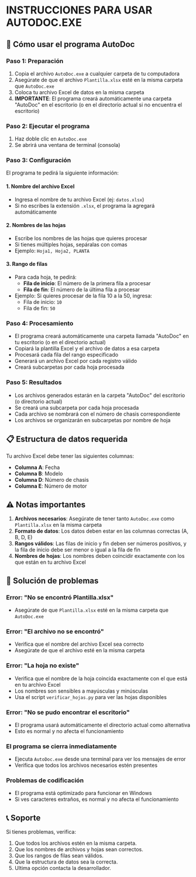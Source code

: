 # INSTRUCCIONES PARA USAR AUTODOC.EXE

## 🚀 Cómo usar el programa AutoDoc

### Paso 1: Preparación
1. Copia el archivo `AutoDoc.exe` a cualquier carpeta de tu computadora
2. Asegúrate de que el archivo `Plantilla.xlsx` esté en la misma carpeta que `AutoDoc.exe`
3. Coloca tu archivo Excel de datos en la misma carpeta
4. **IMPORTANTE**: El programa creará automáticamente una carpeta "AutoDoc" en el escritorio (o en el directorio actual si no encuentra el escritorio)

### Paso 2: Ejecutar el programa
1. Haz doble clic en `AutoDoc.exe`
2. Se abrirá una ventana de terminal (consola)

### Paso 3: Configuración
El programa te pedirá la siguiente información:

#### 1. Nombre del archivo Excel
- Ingresa el nombre de tu archivo Excel (ej: `datos.xlsx`)
- Si no escribes la extensión `.xlsx`, el programa la agregará automáticamente

#### 2. Nombres de las hojas
- Escribe los nombres de las hojas que quieres procesar
- Si tienes múltiples hojas, sepáralas con comas
- Ejemplo: `Hoja1, Hoja2, PLANTA`

#### 3. Rango de filas
- Para cada hoja, te pedirá:
  - **Fila de inicio**: El número de la primera fila a procesar
  - **Fila de fin**: El número de la última fila a procesar
- Ejemplo: Si quieres procesar de la fila 10 a la 50, ingresa:
  - Fila de inicio: `10`
  - Fila de fin: `50`

### Paso 4: Procesamiento
- El programa creará automáticamente una carpeta llamada "AutoDoc" en tu escritorio (o en el directorio actual)
- Copiará la plantilla Excel y el archivo de datos a esa carpeta
- Procesará cada fila del rango especificado
- Generará un archivo Excel por cada registro válido
- Creará subcarpetas por cada hoja procesada

### Paso 5: Resultados
- Los archivos generados estarán en la carpeta "AutoDoc" del escritorio (o directorio actual)
- Se creará una subcarpeta por cada hoja procesada
- Cada archivo se nombrará con el número de chasis correspondiente
- Los archivos se organizarán en subcarpetas por nombre de hoja

## 📋 Estructura de datos requerida

Tu archivo Excel debe tener las siguientes columnas:
- **Columna A**: Fecha
- **Columna B**: Modelo
- **Columna D**: Número de chasis
- **Columna E**: Número de motor

## ⚠️ Notas importantes

1. **Archivos necesarios**: Asegúrate de tener tanto `AutoDoc.exe` como `Plantilla.xlsx` en la misma carpeta
2. **Formato de datos**: Los datos deben estar en las columnas correctas (A, B, D, E)
3. **Rangos válidos**: Las filas de inicio y fin deben ser números positivos, y la fila de inicio debe ser menor o igual a la fila de fin
4. **Nombres de hojas**: Los nombres deben coincidir exactamente con los que están en tu archivo Excel

## 🔧 Solución de problemas

### Error: "No se encontró Plantilla.xlsx"
- Asegúrate de que `Plantilla.xlsx` esté en la misma carpeta que `AutoDoc.exe`

### Error: "El archivo no se encontró"
- Verifica que el nombre del archivo Excel sea correcto
- Asegúrate de que el archivo esté en la misma carpeta

### Error: "La hoja no existe"
- Verifica que el nombre de la hoja coincida exactamente con el que está en tu archivo Excel
- Los nombres son sensibles a mayúsculas y minúsculas
- Usa el script `verificar_hojas.py` para ver las hojas disponibles

### Error: "No se pudo encontrar el escritorio"
- El programa usará automáticamente el directorio actual como alternativa
- Esto es normal y no afecta el funcionamiento

### El programa se cierra inmediatamente
- Ejecuta `AutoDoc.exe` desde una terminal para ver los mensajes de error
- Verifica que todos los archivos necesarios estén presentes

### Problemas de codificación
- El programa está optimizado para funcionar en Windows
- Si ves caracteres extraños, es normal y no afecta el funcionamiento

## 📞 Soporte

Si tienes problemas, verifica:
1. Que todos los archivos estén en la misma carpeta.
2. Que los nombres de archivos y hojas sean correctos.
3. Que los rangos de filas sean válidos.
4. Que la estructura de datos sea la correcta. 
5. Ultima opción contacta la desarrollador.